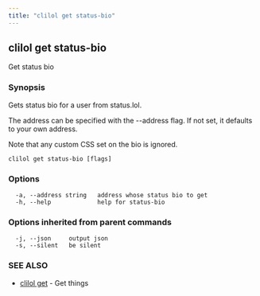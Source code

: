 ```yaml
---
title: "clilol get status-bio"
---
```

## clilol get status-bio

Get status bio

### Synopsis

Gets status bio for a user from status.lol.

The address can be specified with the --address flag. If not set,
it defaults to your own address.

Note that any custom CSS set on the bio is ignored.


```
clilol get status-bio [flags]
```

### Options

```
  -a, --address string   address whose status bio to get
  -h, --help             help for status-bio
```

### Options inherited from parent commands

```
  -j, --json     output json
  -s, --silent   be silent
```

### SEE ALSO

* [clilol get](clilol_get.md)	 - Get things


